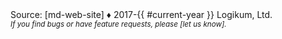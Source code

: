 <div>
  Source: [md-web-site] ♦ 2017-{{ #current-year }} Logikum, Ltd.
  <br />
  <i><small>If you find bugs or have feature requests, please [let us know].</small></i>
</div>

